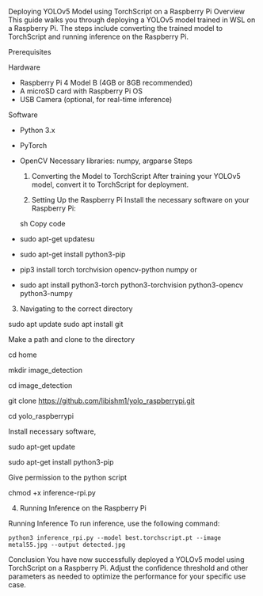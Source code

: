 Deploying YOLOv5 Model using TorchScript on a Raspberry Pi
Overview
This guide walks you through deploying a YOLOv5 model trained in WSL on a Raspberry Pi. The steps include converting the trained model to TorchScript and running inference on the Raspberry Pi.

Prerequisites

Hardware
- Raspberry Pi 4 Model B (4GB or 8GB recommended)
- A microSD card with Raspberry Pi OS
- USB Camera (optional, for real-time inference)
  
Software
- Python 3.x
- PyTorch
- OpenCV
Necessary libraries: numpy, argparse
Steps
    1. Converting the Model to TorchScript
After training your YOLOv5 model, convert it to TorchScript for deployment.

    2. Setting Up the Raspberry Pi
Install the necessary software on your Raspberry Pi:

    sh
Copy code
-   sudo apt-get updatesu
-   sudo apt-get install python3-pip
-    pip3 install torch torchvision opencv-python numpy
  or
-    sudo apt install python3-torch python3-torchvision python3-opencv python3-numpy

   3. Navigating to the correct directory
      
sudo apt update
sudo apt install git

Make a path and clone to the directory

cd home

mkdir image_detection

cd image_detection

git clone https://github.com/libishm1/yolo_raspberrypi.git

cd yolo_raspberrypi

Install necessary software,

sudo apt-get update

sudo apt-get install python3-pip

Give permission to the python script 

chmod +x inference-rpi.py

  
4. Running Inference on the Raspberry Pi

Running Inference
To run inference, use the following command:

    python3 inference_rpi.py --model best.torchscript.pt --image metal55.jpg --output detected.jpg
Conclusion
You have now successfully deployed a YOLOv5 model using TorchScript on a Raspberry Pi. Adjust the confidence threshold and other parameters as needed to optimize the performance for your specific use case.
